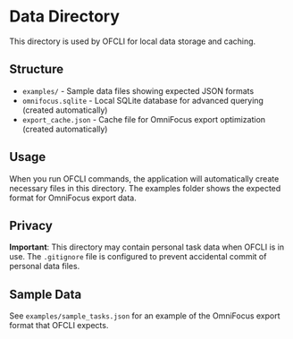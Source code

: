 # Data Directory

This directory is used by OFCLI for local data storage and caching.

## Structure

- `examples/` - Sample data files showing expected JSON formats
- `omnifocus.sqlite` - Local SQLite database for advanced querying (created automatically)
- `export_cache.json` - Cache file for OmniFocus export optimization (created automatically)

## Usage

When you run OFCLI commands, the application will automatically create necessary files in this directory. The examples folder shows the expected format for OmniFocus export data.

## Privacy

**Important**: This directory may contain personal task data when OFCLI is in use. The `.gitignore` file is configured to prevent accidental commit of personal data files.

## Sample Data

See `examples/sample_tasks.json` for an example of the OmniFocus export format that OFCLI expects. 